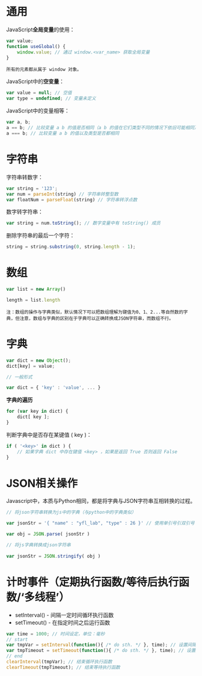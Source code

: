 # 通用

JavaScript**全局变量**的使用：

```javascript
var value;
function useGlobal() {
    window.value; // 通过 window.<var_name> 获取全局变量
}
```

`所有的元素都从属于 window 对象。`

JavaScript中的**空变量**：

```javascript
var value = null; // 空值
var type = undefined; // 变量未定义
```

JavaScript中的变量相等：

```javascript
var a, b;
a == b; // 比较变量 a b 的值是否相同（a b 的值在它们类型不同的情况下依旧可能相同）
a === b; // 比较变量 a b 的值以及类型是否都相同
```

# 字符串

字符串转数字：

```javascript
var string = '123';
var num = parseInt(string) // 字符串转整型数
var floatNum = parseFloat(string) // 字符串转浮点数
```

数字转字符串：

```javascript
var string = num.toString(); // 数字变量中有 toString() 成员
```

删除字符串的最后一个字符：

```javascript
string = string.substring(0, string.length - 1);
```

# 数组 

```javascript
var list = new Array()

length = list.length
```

`注：数组的操作与字典类似，默认情况下可以把数组理解为键值为0、1、2...等自然数的字典，但注意，数组与字典的区别在于字典可以正确转换成JSON字符串，而数组不行。`

# 字典

```javascript
var dict = new Object();
dict[key] = value;

// 一般形式

var dict = { 'key' : 'value', ... }
```

**字典的遍历**

```javascript
for (var key in dict) {
    dict[ key ];
}
```

判断字典中是否存在某键值 ( key )：

```javascript
if ( '<key>' in dict ) {
    // 如果字典 dict 中存在键值 <key> ，如果是返回 True 否则返回 False 
}
```

# JSON相关操作

Javascript中，本质与Python相同，都是将字典与JSON字符串互相转换的过程。

```javascript
// 将json字符串转换为js中的字典（与python中的字典类似）

var jsonStr = '{ "name" : "yfl_lab", "type" : 26 }' // 使用单引号引双引号

var obj = JSON.parse( jsonStr )

// 将js字典转换成json字符串
 
var jsonStr = JSON.stringify( obj )
```

# 计时事件（定期执行函数/等待后执行函数/‘多线程’）

- setInterval() - 间隔一定时间循环执行函数
- setTimeout() - 在指定时间之后运行函数

```javascript
var time = 1000; // 时间设定，单位：毫秒
// start
var tmpVar = setInterval(function(){ /* do sth. */ }, time); // 设置间隔为time循环执行函数
var tmpTimeout = setTimeout(function(){ /* do sth. */ }, time); // 设置在时间time之后执行函数
// end
clearInterval(tmpVar); // 结束循环执行函数
clearTimeout(tmpTimeout); // 结束等待执行函数
```

